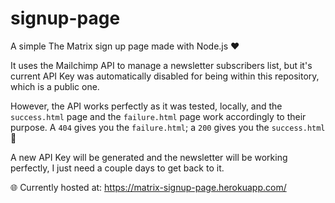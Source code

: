 # signup-page
A simple The Matrix sign up page made with Node.js ❤

It uses the Mailchimp API to manage a newsletter subscribers list, but it's current API Key was automatically disabled for being within this repository, which is a public one.

However, the API works perfectly as it was tested, locally, and the `success.html` page and the `failure.html` page work accordingly to their purpose.
A `404` gives you the `failure.html`; a `200` gives you the `success.html` 🙂

A new API Key will be generated and the newsletter will be working perfectly, I just need a couple days to get back to it.

🌐 Currently hosted at: https://matrix-signup-page.herokuapp.com/
